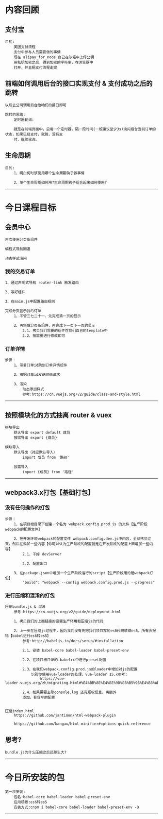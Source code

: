 # 内容回顾

## 支付宝
	目的:
		美团支付流程
		支付中参与人员需要做的事情
		现在 alipay_for_node 自己在沙箱中上传公钥
		用私钥加密之后，得到加密的字符串，在浏览器中
		打开，并且把支付流程走完

## 前端如何调用后台的接口实现支付 & 支付成功之后的跳转
	以后去公司调用后台给咱们的接口即可
	
	跳转的思路:
		定时器轮询:
		
		就是在前端页面中，启用一个定时器，隔一段时间(一般建议至少3s)询问后台当前订单的状态，如果已经支付，就跳，没有支
		付，继续轮询。
		

## 生命周期
	目的:
		1、明白何时该使用哪个生命周期钩子做事情
		
		2、单个生命周期如何用?生命周期钩子组合起来如何使用?

----------------------

# 今日课程目标

## 会员中心
	再次使用分页条组件
	
	编程式导航回退
	
	动态样式渲染
	
### 我的交易订单
	1、通过声明式导航 router-link 触发路由
	
	2、写好组件
	
	3、在main.js中配置路由规则
	
	完成分页显示我的订单
		1、不管三七二十一，先完成第一页的显示
		
		2、再集成分页条组件，再完成下一页下一页的显示
			2.1、拷贝我们需要的组件在我们自己的template中
			2.2、按需要进行修改即可
			
### 订单详情
	步骤：
		1、带着订单id跳到订单详情组件
		
		2、根据订单id发送网络请求
		
		3、渲染
			动态添加样式
			参考:https://cn.vuejs.org/v2/guide/class-and-style.html

----------------------

## 按照模块化的方式抽离 router & vuex
	模块导出
		默认导出 export default 成员
		按需导出 export {成员}
		
	模块导入	
		默认导出（对应默认导入）
			import 成员 from '路径'
		
		按需导入
			import {成员} from '路径'
			
----------------------

## webpack3.x打包【基础打包】
	
### 没有任何操作的打包
	步骤：
		1、在项目根目录下创建一个名为 webpack.config.prod.js 的文件【生产阶段webpack的配置文件】
		
		2、把开发环境webpack的配置文件 webpack.config.dev.js中内容，全部拷贝过来，然后在添加一些内容【你可以认为生产阶段的配置就是在开发阶段的配置上面增加一些内容】
			2.1、干掉 devServer
			
			2.2、配置出口
			
		3、在package.json中增加一个生产阶段运行的script【生产阶段用的是webpack打包】
			"build": "webpack --config webpack.config.prod.js --progress"

### 进行压缩和混淆的打包
	压缩bundle.js & 混淆
		参考:https://cn.vuejs.org/v2/guide/deployment.html
		
		1、拷贝我们的上面链接的设置生产环境和压缩js的代码
		
		2、上一步在压缩js过程中，因为我们没有先把我们项目写的es6代码转成es5，所有会报错【babel进行es6转es5】
			参考:http://babeljs.io/docs/setup/#installation
			
			2.1、安装 babel-core babel-loader babel-preset-env
			
			2.2、在项目根目录的.babelrc中进行preset配置
			
			2.3、在我们webpack.config.prod.js的loader中增加对js的配置
				识别你使用vue-loader的处理，vue-loader 15.x参考:
					https://vue-loader.vuejs.org/zh/migrating.html#%E4%BB%8E%E4%BE%9D%E8%B5%96%E4%B8%AD%E5%AF%BC%E5%85%A5%E5%8D%95%E6%96%87%E4%BB%B6%E7%BB%84%E4%BB%B6
			
			2.4、如果需要去除console.log 还有版权信息，再额外
			添加，看我写的配置
			
	
	压缩index.html
		https://github.com/jantimon/html-webpack-plugin
		
		https://github.com/kangax/html-minifier#options-quick-reference
		
## 思考?
	bundle.js为什么压缩之后还那么大?
	
	

----------------------

# 今日所安装的包
	第一次安装:
		包名:babel-core babel-loader babel-preset-env
		应用场景:es6转es5
		安装方式:cnpm i babel-core babel-loader babel-preset-env -D


----------------------